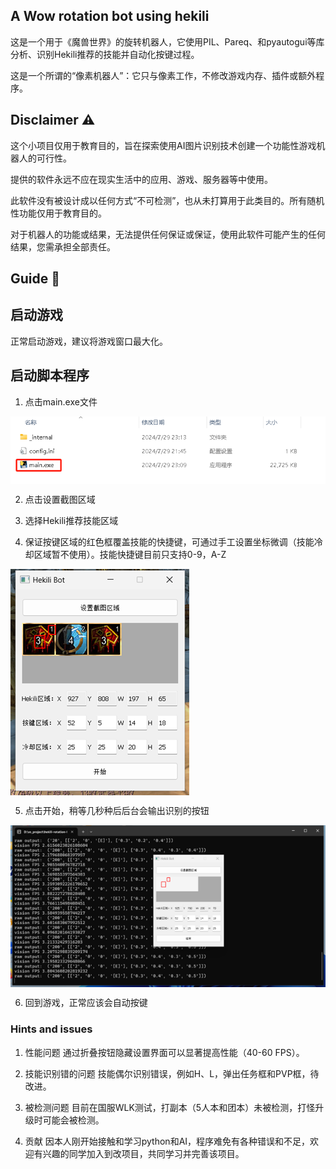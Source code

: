 ## A Wow rotation bot using hekili

这是一个用于《魔兽世界》的旋转机器人，它使用PIL、Pareq、和pyautogui等库分析、识别Hekili推荐的技能并自动化按键过程。

这是一个所谓的“像素机器人”：它只与像素工作，不修改游戏内存、插件或额外程序。

## Disclaimer :warning:

这个小项目仅用于教育目的，旨在探索使用AI图片识别技术创建一个功能性游戏机器人的可行性。

提供的软件永远不应在现实生活中的应用、游戏、服务器等中使用。

此软件没有被设计成以任何方式“不可检测”，也从未打算用于此类目的。所有随机性功能仅用于教育目的。

对于机器人的功能或结果，无法提供任何保证或保证，使用此软件可能产生的任何结果，您需承担全部责任。

## Guide :blue_book:

## 启动游戏
正常启动游戏，建议将游戏窗口最大化。
## 启动脚本程序
1. 点击main.exe文件
<p align="left">
<img src="guide_img/main.png" align="center">
</p>

2. 点击设置截图区域
 
3. 选择Hekili推荐技能区域
 
4. 保证按键区域的红色框覆盖技能的快捷键，可通过手工设置坐标微调（技能冷却区域暂不使用）。技能快捷键目前只支持0-9，A-Z
<p align="left">
<img src="guide_img/settings.png" align="center">
</p>
 
5. 点击开始，稍等几秒种后后台会输出识别的按钮
<p align="left">
<img src="guide_img/log.png" align="center">
</p>

6. 回到游戏，正常应该会自动按键

### Hints and issues
1. 性能问题
通过折叠按钮隐藏设置界面可以显著提高性能（40-60 FPS）。
 
2. 技能识别错的问题
技能偶尔识别错误，例如H、L，弹出任务框和PVP框，待改进。

3. 被检测问题
目前在国服WLK测试，打副本（5人本和团本）未被检测，打怪升级时可能会被检测。

4. 贡献
因本人刚开始接触和学习python和AI，程序难免有各种错误和不足，欢迎有兴趣的同学加入到改项目，共同学习并完善该项目。
